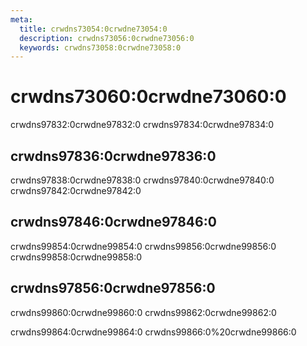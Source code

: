 ```yaml
---
meta:
  title: crwdns73054:0crwdne73054:0
  description: crwdns73056:0crwdne73056:0
  keywords: crwdns73058:0crwdne73058:0
---
```


# crwdns73060:0crwdne73060:0

crwdns97832:0crwdne97832:0 crwdns97834:0crwdne97834:0

<entry-ad />

## crwdns97836:0crwdne97836:0

crwdns97838:0crwdne97838:0 crwdns97840:0crwdne97840:0 crwdns97842:0crwdne97842:0

<become-sponsor />

## crwdns97846:0crwdne97846:0

crwdns99854:0crwdne99854:0 crwdns99856:0crwdne99856:0 crwdns99858:0crwdne99858:0

<become-sponsor />

## crwdns97856:0crwdne97856:0

crwdns99860:0crwdne99860:0 crwdns99862:0crwdne99862:0

<become-sponsor />

crwdns99864:0crwdne99864:0 crwdns99866:0%20crwdne99866:0

<vuetify-comparison />

<backmatter />
